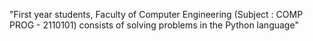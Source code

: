 "First year students, Faculty of Computer Engineering (Subject : COMP PROG - 2110101) consists of solving problems in the Python language"
